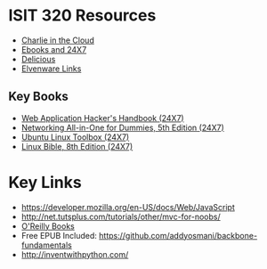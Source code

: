ISIT 320 Resources
=========

- [Charlie in the Cloud](http://bit.ly/V5g8wF)
- [Ebooks and 24X7](http://www.bellevuecollege.edu/lmc/catalogs.html)
- [Delicious](https://delicious.com/charliecalvert)
- [Elvenware Links](http://elvenware.com/charlie/links.html)

Key Books
---------

- [Web Application Hacker's Handbook (24X7)](http://library.books24x7.com.ezproxy.bellevuecollege.edu/toc.aspx?bkid=44458)
- [Networking All-in-One for Dummies, 5th Edition (24X7)](http://library.books24x7.com.ezproxy.bellevuecollege.edu/toc.aspx?bkid=51215)
- [Ubuntu Linux Toolbox (24X7)](http://library.books24x7.com.ezproxy.bellevuecollege.edu/toc.aspx?bookid=56414)
- [Linux Bible, 8th Edition (24X7)](http://library.books24x7.com.ezproxy.bellevuecollege.edu/toc.aspx?bkid=46293)

Key Links
=========

- <https://developer.mozilla.org/en-US/docs/Web/JavaScript>
- <http://net.tutsplus.com/tutorials/other/mvc-for-noobs/>
- [O'Reilly Books](http://oreilly.com/)
- Free EPUB Included: <https://github.com/addyosmani/backbone-fundamentals>
- <http://inventwithpython.com/>
